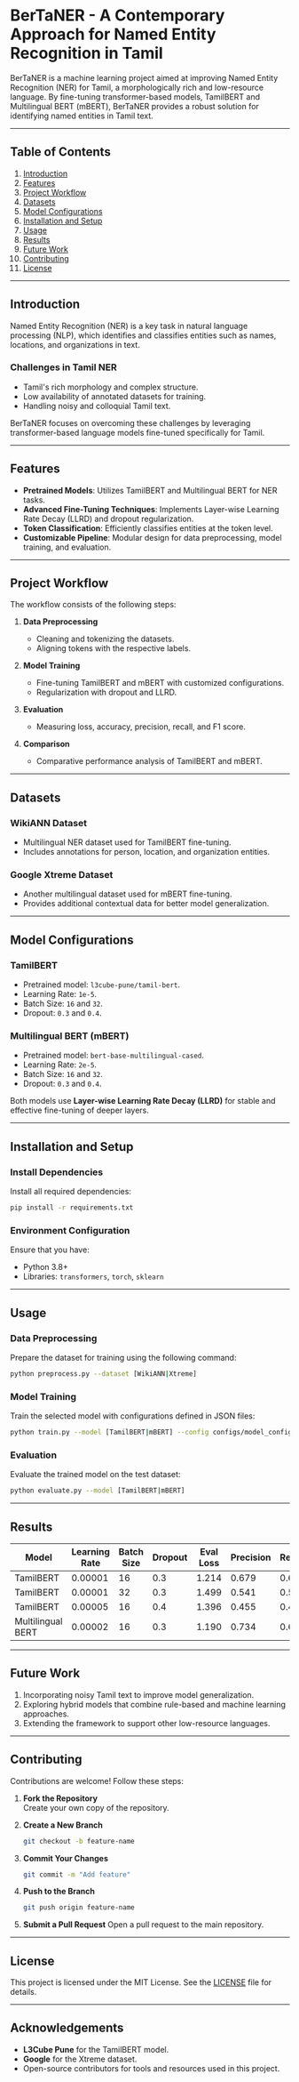 # **BerTaNER - A Contemporary Approach for Named Entity Recognition in Tamil**  

BerTaNER is a machine learning project aimed at improving Named Entity Recognition (NER) for Tamil, a morphologically rich and low-resource language. By fine-tuning transformer-based models, TamilBERT and Multilingual BERT (mBERT), BerTaNER provides a robust solution for identifying named entities in Tamil text.  

---

## **Table of Contents**  
1. [Introduction](#introduction)  
2. [Features](#features)  
3. [Project Workflow](#project-workflow)  
4. [Datasets](#datasets)  
5. [Model Configurations](#model-configurations)  
6. [Installation and Setup](#installation-and-setup)  
7. [Usage](#usage)  
8. [Results](#results)  
9. [Future Work](#future-work)  
10. [Contributing](#contributing)  
11. [License](#license)  

---

## **Introduction**  
Named Entity Recognition (NER) is a key task in natural language processing (NLP), which identifies and classifies entities such as names, locations, and organizations in text.  
### **Challenges in Tamil NER**  
- Tamil's rich morphology and complex structure.  
- Low availability of annotated datasets for training.  
- Handling noisy and colloquial Tamil text.  

BerTaNER focuses on overcoming these challenges by leveraging transformer-based language models fine-tuned specifically for Tamil.  

---

## **Features**  
- **Pretrained Models**: Utilizes TamilBERT and Multilingual BERT for NER tasks.  
- **Advanced Fine-Tuning Techniques**: Implements Layer-wise Learning Rate Decay (LLRD) and dropout regularization.  
- **Token Classification**: Efficiently classifies entities at the token level.  
- **Customizable Pipeline**: Modular design for data preprocessing, model training, and evaluation.  

---

## **Project Workflow**  
The workflow consists of the following steps:  
1. **Data Preprocessing**  
   - Cleaning and tokenizing the datasets.  
   - Aligning tokens with the respective labels.  

2. **Model Training**  
   - Fine-tuning TamilBERT and mBERT with customized configurations.  
   - Regularization with dropout and LLRD.  

3. **Evaluation**  
   - Measuring loss, accuracy, precision, recall, and F1 score.  

4. **Comparison**  
   - Comparative performance analysis of TamilBERT and mBERT.  

---

## **Datasets**  
### **WikiANN Dataset**  
- Multilingual NER dataset used for TamilBERT fine-tuning.  
- Includes annotations for person, location, and organization entities.  

### **Google Xtreme Dataset**  
- Another multilingual dataset used for mBERT fine-tuning.  
- Provides additional contextual data for better model generalization.  

---

## **Model Configurations**  
### **TamilBERT**  
- Pretrained model: `l3cube-pune/tamil-bert`.  
- Learning Rate: `1e-5`.  
- Batch Size: `16` and `32`.  
- Dropout: `0.3` and `0.4`.  

### **Multilingual BERT (mBERT)**  
- Pretrained model: `bert-base-multilingual-cased`.  
- Learning Rate: `2e-5`.  
- Batch Size: `16` and `32`.  
- Dropout: `0.3` and `0.4`.  

Both models use **Layer-wise Learning Rate Decay (LLRD)** for stable and effective fine-tuning of deeper layers.  

---

## **Installation and Setup**

### **Install Dependencies**
Install all required dependencies:
```bash
pip install -r requirements.txt
```

### **Environment Configuration**
Ensure that you have:
- Python 3.8+
- Libraries: `transformers`, `torch`, `sklearn`

---


## **Usage**

### **Data Preprocessing**
Prepare the dataset for training using the following command:
```bash
python preprocess.py --dataset [WikiANN|Xtreme]
```

### **Model Training**
Train the selected model with configurations defined in JSON files:
```bash
python train.py --model [TamilBERT|mBERT] --config configs/model_config.json
```

### **Evaluation**
Evaluate the trained model on the test dataset:
```bash
python evaluate.py --model [TamilBERT|mBERT]
```

---

## **Results**

| **Model**            | **Learning Rate** | **Batch Size** | **Dropout** | **Eval Loss** | **Precision** | **Recall** | **F1 Score** |
|-----------------------|-------------------|----------------|-------------|---------------|---------------|------------|--------------|
| TamilBERT             | 0.00001          | 16             | 0.3         | 1.214         | 0.679         | 0.655      | 0.669        |
| TamilBERT             | 0.00001          | 32             | 0.3         | 1.499         | 0.541         | 0.521      | 0.531        |
| TamilBERT             | 0.00005          | 16             | 0.4         | 1.396         | 0.455         | 0.436      | 0.445        |
| Multilingual BERT     | 0.00002          | 16             | 0.3         | 1.190         | 0.734         | 0.691      | 0.712        |

---

## **Future Work**

1. Incorporating noisy Tamil text to improve model generalization.
2. Exploring hybrid models that combine rule-based and machine learning approaches.
3. Extending the framework to support other low-resource languages.

---

## **Contributing**

Contributions are welcome! Follow these steps:

1. **Fork the Repository**  
   Create your own copy of the repository.

2. **Create a New Branch**
   ```bash
   git checkout -b feature-name
   ```

3. **Commit Your Changes**
   ```bash
   git commit -m "Add feature"
   ```

4. **Push to the Branch**
   ```bash
   git push origin feature-name
   ```

5. **Submit a Pull Request**
   Open a pull request to the main repository.

---

## **License**

This project is licensed under the MIT License. See the [LICENSE](LICENSE) file for details.

---

## **Acknowledgements**

- **L3Cube Pune** for the TamilBERT model.
- **Google** for the Xtreme dataset.
- Open-source contributors for tools and resources used in this project.
